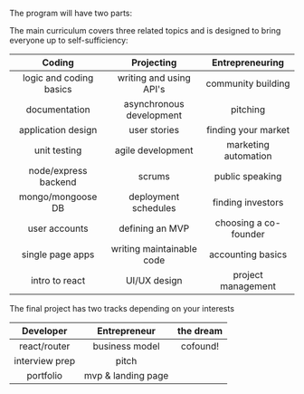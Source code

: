 The program will have two parts: 

The main curriculum covers three related topics and is designed to bring everyone up to self-sufficiency:

| Coding        | Projecting    | Entrepreneuring  |
| :-------------: |:-------------:| :-----:|
|   	logic and coding basics   | writing and using API's | community building |
| documentation      |  asynchronous development   |  pitching  |
| application design | user stories    |  finding your market |
| unit testing       | agile development | marketing automation |
| node/express backend | scrums | public speaking |
| mongo/mongoose DB | deployment schedules | finding investors |
| user accounts | defining an MVP | choosing a co-founder |
| single page apps | writing maintainable code | accounting basics  |
| intro to react | UI/UX design |  project management |

The final project has two tracks depending on your interests

| Developer        | Entrepreneur    | the dream |
|:-------------:|:-------------:|:-------:|
| react/router | business model | cofound! |
| interview prep | pitch  |   |
| portfolio  |  mvp & landing page  |   |



